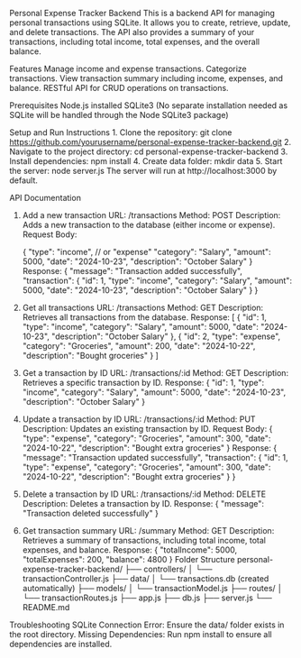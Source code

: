 Personal Expense Tracker Backend
    This is a backend API for managing personal transactions using SQLite. It allows you to create, retrieve, update, and delete transactions. The API also provides a summary of your transactions, including total income, total expenses, and the overall balance.

Features
    Manage income and expense transactions.
    Categorize transactions.
    View transaction summary including income, expenses, and balance.
    RESTful API for CRUD operations on transactions.

Prerequisites
    Node.js installed
    SQLite3 (No separate installation needed as SQLite will be handled through the Node SQLite3 package)

Setup and Run Instructions
    1. Clone the repository:
    git clone https://github.com/yourusername/personal-expense-tracker-backend.git
    2. Navigate to the project directory:
    cd personal-expense-tracker-backend
    3. Install dependencies:
    npm install
    4. Create data folder:
    mkdir data
    5. Start the server:
    node server.js
    The server will run at http://localhost:3000 by default.

API Documentation
1. Add a new transaction
    URL: /transactions
    Method: POST
    Description: Adds a new transaction to the database (either income or expense).
    Request Body:

    {
    "type": "income", // or "expense"
    "category": "Salary",
    "amount": 5000,
    "date": "2024-10-23",
    "description": "October Salary"
    }
    Response:
    {
    "message": "Transaction added successfully",
    "transaction": {
        "id": 1,
        "type": "income",
        "category": "Salary",
        "amount": 5000,
        "date": "2024-10-23",
        "description": "October Salary"
    }
    }
2. Get all transactions
    URL: /transactions
    Method: GET
    Description: Retrieves all transactions from the database.
    Response:
    [
    {
        "id": 1,
        "type": "income",
        "category": "Salary",
        "amount": 5000,
        "date": "2024-10-23",
        "description": "October Salary"
    },
    {
        "id": 2,
        "type": "expense",
        "category": "Groceries",
        "amount": 200,
        "date": "2024-10-22",
        "description": "Bought groceries"
    }
    ]
3. Get a transaction by ID
    URL: /transactions/:id
    Method: GET
    Description: Retrieves a specific transaction by ID.
    Response:
    {
    "id": 1,
    "type": "income",
    "category": "Salary",
    "amount": 5000,
    "date": "2024-10-23",
    "description": "October Salary"
    }
4. Update a transaction by ID
    URL: /transactions/:id
    Method: PUT
    Description: Updates an existing transaction by ID.
    Request Body:
    {
    "type": "expense",
    "category": "Groceries",
    "amount": 300,
    "date": "2024-10-22",
    "description": "Bought extra groceries"
    }
    Response:
    {
    "message": "Transaction updated successfully",
    "transaction": {
        "id": 1,
        "type": "expense",
        "category": "Groceries",
        "amount": 300,
        "date": "2024-10-22",
        "description": "Bought extra groceries"
    }
    }
5. Delete a transaction by ID
    URL: /transactions/:id
    Method: DELETE
    Description: Deletes a transaction by ID.
    Response:
    {
    "message": "Transaction deleted successfully"
    }
6. Get transaction summary
    URL: /summary
    Method: GET
    Description: Retrieves a summary of transactions, including total income, total expenses, and balance.
    Response:
    {
    "totalIncome": 5000,
    "totalExpenses": 200,
    "balance": 4800
    }
Folder Structure
    personal-expense-tracker-backend/
    ├── controllers/
    │   └── transactionController.js
    ├── data/
    │   └── transactions.db  (created automatically)
    ├── models/
    │   └── transactionModel.js
    ├── routes/
    │   └── transactionRoutes.js
    ├── app.js
    ├── db.js
    ├── server.js
    └── README.md

Troubleshooting
SQLite Connection Error: Ensure the data/ folder exists in the root directory.
Missing Dependencies: Run npm install to ensure all dependencies are installed.
